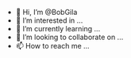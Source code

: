 - 👋 Hi, I’m @BobGila
- 👀 I’m interested in ...
- 🌱 I’m currently learning ...
- 💞️ I’m looking to collaborate on ...
- 📫 How to reach me ...

<!---
BobGila/BobGila is a ✨ special ✨ repository because its `README.md` (this file) appears on your GitHub profile.
You can click the Preview link to take a look at your changes.
--->

